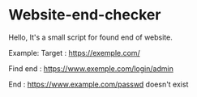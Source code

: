 # Website-end-checker

Hello,
It's a small script for found end of website. 

  Example: Target : https://exemple.com/
  
  Find end : https://www.exemple.com/login/admin

  End : https://www.example.com/passwd doesn't exist



  
